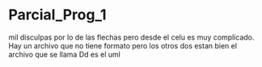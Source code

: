 # Parcial_Prog_1

mil disculpas por lo de las flechas pero desde el celu es muy complicado.
Hay un archivo que no tiene formato pero los otros dos estan bien
el archivo que se llama Dd es el uml
